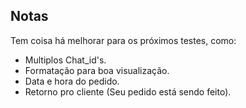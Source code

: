## Notas
Tem coisa há melhorar para os próximos testes, como:<br>
  - Multiplos Chat_id's.
  - Formatação para boa visualização.
  - Data e hora do pedido.
  - Retorno pro cliente (Seu pedido está sendo feito).
